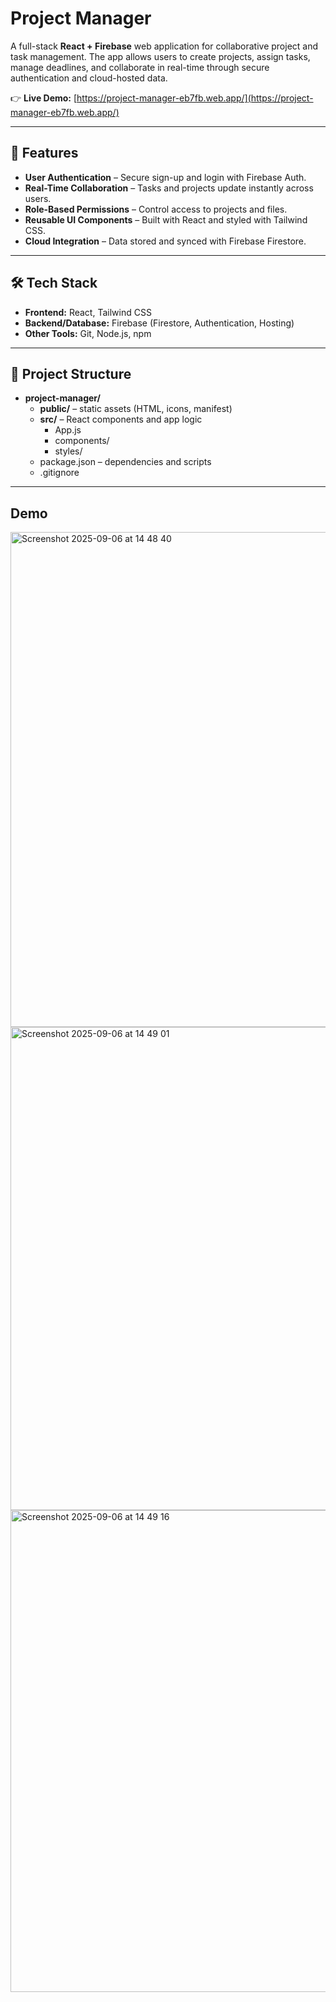# Project Manager

A full-stack **React + Firebase** web application for collaborative project and task management. The app allows users to create projects, assign tasks, manage deadlines, and collaborate in real-time through secure authentication and cloud-hosted data.

👉 **Live Demo:** [https://project-manager-eb7fb.web.app/](https://project-manager-eb7fb.web.app/)

---

## 🚀 Features
- **User Authentication** – Secure sign-up and login with Firebase Auth.
- **Real-Time Collaboration** – Tasks and projects update instantly across users.
- **Role-Based Permissions** – Control access to projects and files.
- **Reusable UI Components** – Built with React and styled with Tailwind CSS.
- **Cloud Integration** – Data stored and synced with Firebase Firestore.

---

## 🛠️ Tech Stack
- **Frontend:** React, Tailwind CSS  
- **Backend/Database:** Firebase (Firestore, Authentication, Hosting)  
- **Other Tools:** Git, Node.js, npm  

---

## 📂 Project Structure
- **project-manager/**
  - **public/** – static assets (HTML, icons, manifest)  
  - **src/** – React components and app logic  
    - App.js  
    - components/  
    - styles/  
  - package.json – dependencies and scripts  
  - .gitignore
  
---

## Demo

<img width="1426" height="792" alt="Screenshot 2025-09-06 at 14 48 40" src="https://github.com/user-attachments/assets/5e237e00-bd81-48ba-b419-2fbf5c0d3e09" />

<img width="1414" height="773" alt="Screenshot 2025-09-06 at 14 49 01" src="https://github.com/user-attachments/assets/fe17957c-25fa-47b6-8d5b-fd8f8735ceaa" />

<img width="1420" height="771" alt="Screenshot 2025-09-06 at 14 49 16" src="https://github.com/user-attachments/assets/67a880e7-2280-4df6-912c-f8ddced7a763" />
